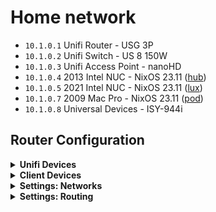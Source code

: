 # Home network

- `10.1.0.1` Unifi Router - USG 3P
- `10.1.0.2` Unifi Switch - US 8 150W
- `10.1.0.3` Unifi Access Point - nanoHD
- `10.1.0.4` 2013 Intel NUC - NixOS 23.11 ([hub](https://github.com/suderman/nixos/tree/main/configurations/hub))
- `10.1.0.5` 2021 Intel NUC - NixOS 23.11 ([lux](https://github.com/suderman/nixos/tree/main/configurations/lux))
- `10.1.0.7` 2009 Mac Pro - NixOS 23.11 ([pod](https://github.com/suderman/nixos/tree/main/configurations/pod))
- `10.1.0.8` Universal Devices - ISY-944i

## Router Configuration

<details>
<summary><b>Unifi Devices</b></summary>

|               | https://10.1.0.4:8443/manage/default/devices |
| ------------- | ----------------------------------------------------- |
| Unifi Devices |  _(see below)_                                        |
  
| Name   | Device    | Static IP | Subnet Mask   | Gateway  | Preferred DNS |
| ------ | --------- | --------- | ------------- | -------- | ------------- |
| logos  | USG 3P    | 10.1.0.1  | -             | -        | -             |
| ethos  | US 8 150W | 10.1.0.2  | 255.255.255.0 | 10.1.0.1 | 8.8.8.8       |
| pathos | nanoHD    | 10.1.0.3  | 255.255.255.0 | 10.1.0.1 | 8.8.8.8       |

</details>

<details>
<summary><b>Client Devices</b></summary>
  
|                  | https://10.1.0.4:8443/manage/default/clients                                                       |
| ---------------- | -------------------------------------------------------------------------------------------------- |
| Fixed IP Address | [networks/home/default.nix](https://github.com/suderman/nixos/tree/main/networks/home/default.nix) |

</details>

<details>
<summary><b>Settings: Networks</b></summary>
  
|                 | https://10.1.0.4:8443/manage/default/settings/networks |
| --------------- | ------------------------------------------------------ |
| Network Name    | `home`                                                 |
| Host Address    | `10.1.0.1`                                             |
| Netmask         | `/16`                                                  |
| IGMP Snooping   | `Off`                                                  |
| Multicast DNS   | `On`                                                   |
| DHCP Mode       | `DHCP Server`                                          |
| DHCP Range      | `10.1.0.1` to `10.1.255.254`                           |
| Default Gateway | `Auto`                                                 |
| DNS Server      | `10.1.0.4`                                             |
| Domain Name     | `home`                                                 |

</details>

<details>
<summary><b>Settings: Routing</b></summary>

|               | https://10.1.0.4:8443/manage/default/settings/routing |
| ------------- | ----------------------------------------------------- |
| Static Routes |  _(see below)_                                        |
  
| Name | Distance | Destination Network | Type     | Next Hop |
| ---- | -------- | ------------------- | -------- | -------- |
| tail | 5        | 100.64.0.0/10       | Next Hop | 10.1.0.4 |
| work | 2        | 10.2.0.0/16         | Next Hop | 10.1.0.4 |
| star | 3        | 10.3.0.0/16         | Next Hop | 10.1.0.4 |

</details>
